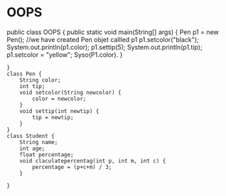 # OOPS
public class OOPS {
    public static void main(String[] args) {
        Pen p1 = new Pen(); //we have created Pen objet callled p1
        p1.setcolor("black"); 
        System.out.println(p1.color);
        p1.settip(5);
        System.out.println(p1.tip);
        p1.setcolor = "yellow";
        Syso(P1.color).
    }
        
    }
    class Pen {
        String color;
        int tip;
        void setcolor(String newcolor) {
            color = newcolor;
        }        
        void settip(int newtip) {
            tip = newtip;
        }
    }
    class Student {
        String name;
        int age;
        float percentage;
        void claculatepercentag(int p, int m, int c) {
            percentage = (p+c+m) / 3;
        }

    }
